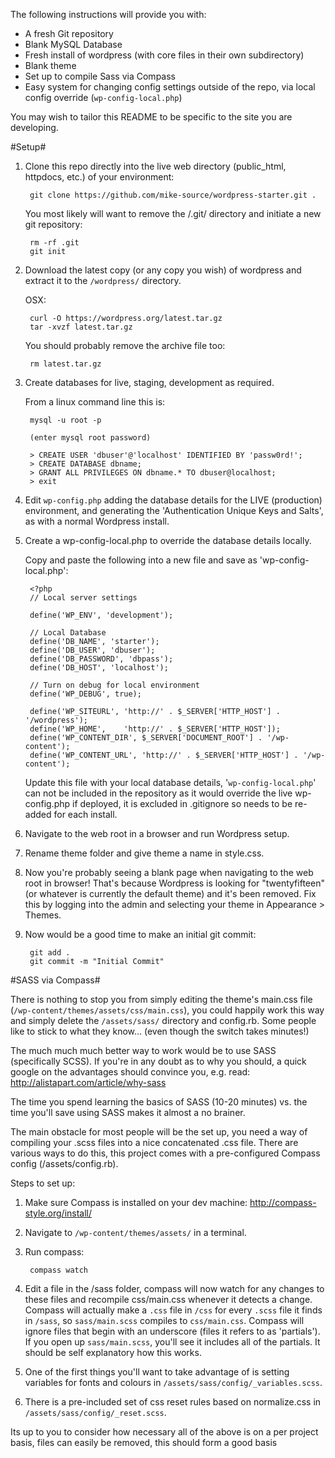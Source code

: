 The following instructions will provide you with:

- A fresh Git repository
- Blank MySQL Database
- Fresh install of wordpress (with core files in their own subdirectory)
- Blank theme
- Set up to compile Sass via Compass
- Easy system for changing config settings outside of the repo, via local config override (`wp-config-local.php`)

You may wish to tailor this README to be specific to the site you are developing.

#Setup#

1. Clone this repo directly into the live web directory (public_html, httpdocs, etc.) of your environment:

        git clone https://github.com/mike-source/wordpress-starter.git .

    You most likely will want to remove the /.git/ directory and initiate a new git repository:

        rm -rf .git
        git init

2. Download the latest copy (or any copy you wish) of wordpress and extract it to the `/wordpress/` directory.

	OSX:

        curl -O https://wordpress.org/latest.tar.gz
        tar -xvzf latest.tar.gz

    You should probably remove the archive file too:

    	rm latest.tar.gz

3. Create databases for live, staging, development as required.

   From a linux command line this is:

        mysql -u root -p

        (enter mysql root password)

        > CREATE USER 'dbuser'@'localhost' IDENTIFIED BY 'passw0rd!';
        > CREATE DATABASE dbname;
        > GRANT ALL PRIVILEGES ON dbname.* TO dbuser@localhost;
        > exit

4. Edit `wp-config.php` adding the database details for the LIVE (production) environment, and generating the 'Authentication Unique Keys and Salts', as with a normal Wordpress install.  

5. Create a wp-config-local.php to override the database details locally.
	  
    Copy and paste the following into a new file and save as 'wp-config-local.php':

        <?php
		// Local server settings
		
		define('WP_ENV', 'development');
		
		// Local Database
		define('DB_NAME', 'starter');
		define('DB_USER', 'dbuser');
		define('DB_PASSWORD', 'dbpass');
		define('DB_HOST', 'localhost');
		
		// Turn on debug for local environment
		define('WP_DEBUG', true);
		
		define('WP_SITEURL', 'http://' . $_SERVER['HTTP_HOST'] . '/wordpress');
		define('WP_HOME',    'http://' . $_SERVER['HTTP_HOST']);
		define('WP_CONTENT_DIR', $_SERVER['DOCUMENT_ROOT'] . '/wp-content');
		define('WP_CONTENT_URL', 'http://' . $_SERVER['HTTP_HOST'] . '/wp-content');


    Update this file with your local database details, '`wp-config-local.php`' can not be included in the repository as it would override the live wp-config.php if deployed, it is excluded in .gitignore so needs to be re-added for each install.

5. Navigate to the web root in a browser and run Wordpress setup.

6. Rename theme folder and give theme a name in style.css.

7. Now you're probably seeing a blank page when navigating to the web root in browser! That's because Wordpress is looking for "twentyfifteen" (or whatever is currently the default theme) and it's been removed. Fix this by logging into the admin and selecting your theme in Appearance > Themes.

8. Now would be a good time to make an initial git commit:

        git add .
        git commit -m "Initial Commit"


#SASS via Compass#

There is nothing to stop you from simply editing the theme's main.css file (`/wp-content/themes/assets/css/main.css`), you could happily work this way and simply delete the `/assets/sass/` directory and config.rb. Some people like to stick to what they know... (even though the switch takes minutes!)

The much much much better way to work would be to use SASS (specifically SCSS). If you're in any doubt as to why you should, a quick google on the advantages should convince you, e.g. read: http://alistapart.com/article/why-sass

The time you spend learning the basics of SASS (10-20 minutes) vs. the time you'll save using SASS makes it almost a no brainer.

The main obstacle for most people will be the set up, you need a way of compiling your .scss files into a nice concatenated .css file. There are various ways to do this, this project comes with a pre-configured Compass config (/assets/config.rb).

Steps to set up:

1. Make sure Compass is installed on your dev machine: http://compass-style.org/install/

2. Navigate to `/wp-content/themes/assets/` in a terminal.

3. Run compass:

        compass watch

4. Edit a file in the /sass folder, compass will now watch for any changes to these files and recompile css/main.css whenever it detects a change. Compass will actually make a `.css` file in `/css` for every `.scss` file it finds in `/sass`, so `sass/main.scss` compiles to `css/main.css`. Compass will ignore files that begin with an underscore (files it refers to as 'partials'). If you open up `sass/main.scss`, you'll see it includes all of the partials. It should be self explanatory how this works.

5. One of the first things you'll want to take advantage of is setting variables for fonts and colours in `/assets/sass/config/_variables.scss`.

6. There is a pre-included set of css reset rules based on normalize.css in `/assets/sass/config/_reset.scss`.

Its up to you to consider how necessary all of the above is on a per project basis, files can easily be removed, this should form a good basis
